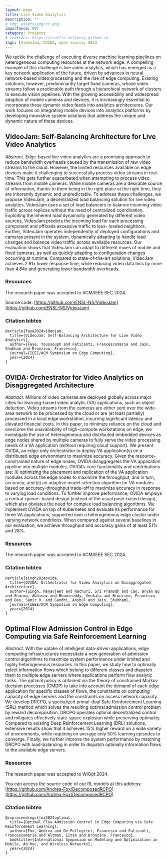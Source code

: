 ```yaml
---
layout: page
title: Live Video Analytics
description: ""
# img: assets/img/tr.png
importance: 997
category: Projects
# redirect: https://traffic-refinery.github.io
tags: [VideoJam, OVIDA, open source, SEC]
---
```


We tackle the challenge of executing diverse machine learning pipelines on
heterogeneous computing resources at the network edge. A compelling example of
this challenge is live video analytics, which has emerged as a key network
application of the future, driven by advances in neural network-based video
processing and the rise of edge computing. Existing solutions, however,
predominantly target fixed cameras, whose video streams follow a predictable
path through a hierarchical network of clusters to execute vision pipelines.
With the growing accessibility and widespread adoption of mobile cameras and
devices, it is increasingly essential to incorporate these dynamic video feeds
into analytics architectures. Our work focuses on integrating mobile devices
into analytics platforms by developing innovative system solutions that address
the unique and dynamic nature of these devices.

## VideoJam: Self-Balancing Architecture for Live Video Analytics

*Abstract.* Edge-based live video analytics are a promising approach to reduce
bandwidth overheads caused by the transmission of raw video streams to the
cloud. However, the limited resources available on edge devices make it
challenging to successfully process video streams in real-time. This gets
further exacerbated when attempting to process video streams from mobile
cameras. While mobile cameras are a desirable source of information, thanks to
them being in the right place at the right time, they are inherently dynamic and
unpredictable. To address these challenges, we propose VideoJam, a decentralized
load balancing solution for live video analytics. VideoJam uses a set of load
balancers to balance incoming video traffic across replicas without the need of
centralized coordination. Exploiting the inherent load dynamicity generated by
different video sources, VideoJam predicts the incoming load for each processing
component and offloads excessive traffic to less- loaded neighbors. Further,
VideoJam operates independently of deployed configurations and cameras present
in the system, dynamically adapting to handle load changes and balance video
traffic across available resources. Our evaluation shows that VideoJam can adapt
to different mixes of mobile and fixed cameras, as well as quickly adapting to
configuration changes occurring at runtime. Compared to state-of-the-art
solutions, VideoJam achieves 2.91x lower response time, while reducing video
data loss by more than 4.64x and generating lower bandwidth overheads.

### Resources
The research paper was accepted to ACM/IEEE SEC 2024.

Source code: [https://github.com/ENSL-NS/VideoJam](https://github.com/ENSL-NS/VideoJam)

### Citation bibtex
```
@article{faye2024videojam,
  title={VideoJam: Self-Balancing Architecture for Live Video Analytics},
  author={Faye, Youssouph and Faticanti, Francescomaria and Jain, Shubham and Bronzino, Francesco},
  journal={IEEE/ACM Symposium on Edge Computing},
  year={2024}
}
```

## OVIDA: Orchestrator for Video Analytics on Disaggregated Architecture

*Abstract.* Millions of video cameras are deployed globally across major cities
for learning-based video analytic (VA) applications, such as object detection.
Video streams from the cameras are either sent over the wide-area network to be
processed by the cloud or are (at least partially) processed in a local edge
workstation, incurring significant latency and elevated financial costs. In this
paper, to minimize reliance on the cloud and overcome the unavailability of
high-compute workstations on edge, we investigate the use of heterogeneous and
distributed embedded devices as edge nodes shared by multiple cameras to fully
serve the video processing needs of a VA application (without requiring cloud
support). We present OVIDA, an edge-only orchestrator to deploy VA
application(s) on a distributed edge environment to maximize accuracy. Given the
resource-constrained nature of edge nodes, OVIDA disaggregates the VA
application pipeline into multiple modules. OVIDA’s core functionality and
contributions are: (i) optimizing the placement and replication of the VA
application modules across the edge nodes to maximize the throughput, and in
turn, accuracy; and (ii) an adaptive model selection algorithm for VA modules
based on accuracy-throughput trade-off to maximize accuracy in response to
varying load conditions. To further improve performance, OVIDA employs a
central-queue– based design (instead of the usual push-based design), which also
obviates the need for complex load balancing algorithms. We implement OVIDA on
top of Kubernetes and evaluate its performance for three VA applications,
supported over a heterogeneous edge cluster under varying network conditions.
When compared against several baselines in our evaluation, we achieve throughput
and accuracy gains of at least 51% and 28%.

### Resources
The research paper was accepted to ACM/IEEE SEC 2024.

### Citation bibtex
```
@article{singh2024ovida,
  title={OVIDA: Orchestrator for Video Analytics on Disaggregated Architecture},
  author={Singh, Manavjeet and Rachuri, Sri Pramodh and Cao, Bryan Bo and Sharma, Abhinav and Bhumireddy, Venkata and Bronzino, Francesco and Das, Samir R. and Gandhi, Anshul and Jain, Shubham},
  journal={IEEE/ACM Symposium on Edge Computing},
  year={2024}
}
```

## Optimal Flow Admission Control in Edge Computing via Safe Reinforcement Learning

*Abstract.* With the uptake of intelligent data-driven applications, edge
computing infrastructures necessitate a new generation of admission control
algorithms to maximize system performance under limited and highly heterogeneous
resources. In this paper, we study how to optimally select information flows
which belong to different classes and dispatch them to multiple edge servers
where applications perform flow analytic tasks. The optimal policy is obtained
via the theory of constrained Markov decision processes (CMDP) to take into
account the demand of each edge application for specific classes of flows, the
constraints on computing capacity of edge servers and the constraints on access
network capacity. We develop DRCPO, a specialized primal-dual Safe Reinforcement
Learning (SRL) method which solves the resulting optimal admission control
problem by reward decomposition. DRCPO operates optimal decentralized control
and mitigates effectively state-space explosion while preserving optimality.
Compared to existing Deep Reinforcement Learning (DRL) solutions, extensive
results show that it achieves 15% higher reward on a wide variety of
environments, while requiring on average only 50% learning episodes to converge.
Finally, we further improve the system performance by matching DRCPO with
load-balancing in order to dispatch optimally information flows to the available
edge servers.

### Resources
The research paper was accepted to WiOpt 2024.

You can access the source code of our RL models at this address: [https://github.com/Andrea-Fox/DecomposedRCPO](https://github.com/Andrea-Fox/DecomposedRCPO)

### Citation bibtex
```
@inproceedings{fox2024optimal,
  title={Optimal Flow Admission Control in Edge Computing via Safe Reinforcement Learning},
  author={Fox, Andrea and De Pellegrini, Francesco and Faticanti, Francescomaria and Altman, Eitan and Bronzino, Francesco},
  booktitle={International Symposium on Modeling and Optimization in Mobile, Ad hoc, and Wireless Networks},
  year={2024}
}
```